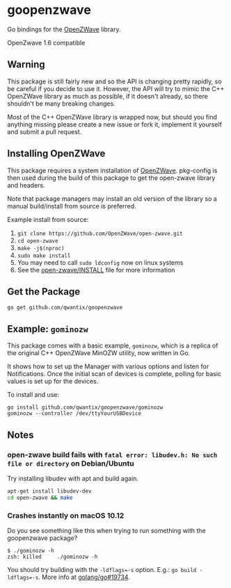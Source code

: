 # goopenzwave

Go bindings for the [OpenZWave](https://github.com/OpenZWave/open-zwave) library.


OpenZwave 1.6 compatible

## Warning

This package is still fairly new and so the API is changing pretty rapidly, so be careful if you decide to use it. However, the API will try to mimic the C++ OpenZWave library as much as possible, if it doesn't already, so there shouldn't be many breaking changes.

Most of the C++ OpenZWave library is wrapped now, but should you find anything missing please create a new issue or fork it, implement it yourself and submit a pull request.


## Installing OpenZWave

This package requires a system installation of [OpenZWave](https://github.com/OpenZWave/open-zwave). pkg-config is then used during the build of this package to get the open-zwave library and headers.

Note that package managers may install an old version of the library so a manual build/install from source is preferred.

Example install from source:
1. `git clone https://github.com/OpenZWave/open-zwave.git`
2. `cd open-zwave`
3. `make -j$(nproc)`
4. `sudo make install`
5. You may need to call `sudo ldconfig` now on linux systems
5. See the [open-zwave/INSTALL](https://github.com/OpenZWave/open-zwave/blob/master/INSTALL) file for more information


## Get the Package

```
go get github.com/qwantix/goopenzwave
```


## Example: `gominozw`

This package comes with a basic example, `gominozw`, which is a replica of the original C++ OpenZWave MinOZW utility, now written in Go.

It shows how to set up the Manager with various options and listen for Notifications. Once the initial scan of devices is complete, polling for basic values is set up for the devices.

To install and use:

```
go install github.com/qwantix/goopenzwave/gominozw
gominozw --controller /dev/ttyYourUSBDevice
```


## Notes

### open-zwave build fails with `fatal error: libudev.h: No such file or directory` on Debian/Ubuntu

Try installing libudev with apt and build again.

```sh
apt-get install libudev-dev
cd open-zwave && make
```


### Crashes instantly on macOS 10.12

Do you see something like this when trying to run something with the goopenzwave package?

```
$ ./gominozw -h
zsh: killed     ./gominozw -h
```

You should try building with the `-ldflags=-s` option. E.g.: `go build -ldflags=-s`. More info at [golang/go#19734](https://github.com/golang/go/issues/19734).
